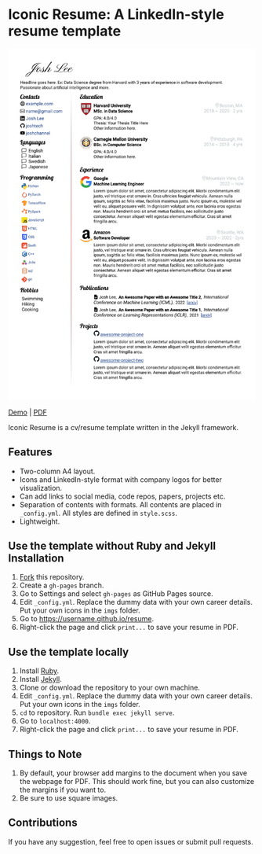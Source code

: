 # Iconic Resume: A LinkedIn-style resume template

![resume preview](/resume.png)

[Demo](https://iconic-resume.netlify.app/) | [PDF](/resume.pdf)

Iconic Resume is a cv/resume template written in the Jekyll framework. 

## Features

- Two-column A4 layout.
- Icons and LinkedIn-style format with company logos for better visualization.
- Can add links to social media, code repos, papers, projects etc.
- Separation of contents with formats. All contents are placed in `_config.yml`. All styles are defined in `style.scss`. 
- Lightweight.

## Use the template without Ruby and Jekyll Installation

1. [Fork](https://github.com/lifeitech/resume/fork) this repository.
2. Create a `gh-pages` branch.
3. Go to Settings and select `gh-pages` as GitHub Pages source.
4. Edit `_config.yml`. Replace the dummy data with your own career details. Put your own icons in the `imgs` folder.
5. Go to https://username.github.io/resume.
6. Right-click the page and click `print...` to save your resume in PDF.

## Use the template locally

1. Install [Ruby](https://www.ruby-lang.org/en/).
2. Install [Jekyll](https://jekyllrb.com/docs/).
3. Clone or download the repository to your own machine.
4. Edit `_config.yml`. Replace the dummy data with your own career details. Put your own icons in the `imgs` folder.
5. `cd` to repository. Run `bundle exec jekyll serve`. 
6. Go to `localhost:4000`.
7. Right-click the page and click `print...` to save your resume in PDF.


## Things to Note

1. By default, your browser add margins to the document when you save the webpage for PDF. This should work fine, but you can also customize the margins if you want to.
2. Be sure to use square images.

## Contributions

If you have any suggestion, feel free to open issues or submit pull requests.